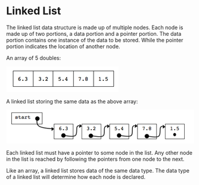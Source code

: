 # Linked List

The linked list data structure is made up of multiple nodes.  Each node is made up of two portions, a data portion and a pointer portion.  The data portion contains one instance of the data to be stored.  While the pointer portion indicates the location of another node.

An array of 5 doubles:

![Array of 5 doubles](../assets/list-array.png)

A linked list storing the same data as the above array:

![Linked list of 5 doubles](../assets/list-linked.png)


Each linked list must have a pointer to some node in the list.  Any other node in the list is reached by following the pointers from one node to the next.

Like an array, a linked list stores data of the same data type.  The data type of a linked list will determine how each node is declared.



